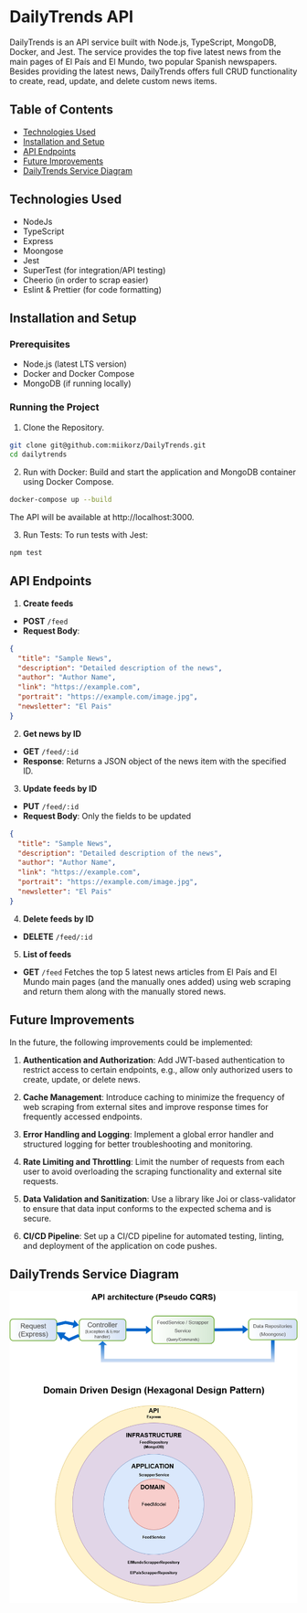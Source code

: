 # DailyTrends API

DailyTrends is an API service built with Node.js, TypeScript, MongoDB, Docker, and Jest. The service provides the top five latest news from the main pages of El País and El Mundo, two popular Spanish newspapers. Besides providing the latest news, DailyTrends offers full CRUD functionality to create, read, update, and delete custom news items.

## Table of Contents

- [Technologies Used](#technologies-used)
- [Installation and Setup](#installation-and-setup)
- [API Endpoints](#api-endpoints)
- [Future Improvements](#future-improvements)
- [DailyTrends Service Diagram](#dailyTrends-service-diagram)

## Technologies Used

- NodeJs
- TypeScript
- Express
- Moongose
- Jest
- SuperTest (for integration/API testing)
- Cheerio (in order to scrap easier)
- Eslint & Prettier (for code formatting)

## Installation and Setup

### Prerequisites

- Node.js (latest LTS version)
- Docker and Docker Compose
- MongoDB (if running locally)

### Running the Project

1. Clone the Repository.

```bash
git clone git@github.com:miikorz/DailyTrends.git
cd dailytrends
```

2. Run with Docker: Build and start the application and MongoDB container using Docker Compose.

```bash
docker-compose up --build
```

The API will be available at http://localhost:3000.

3. Run Tests: To run tests with Jest:

```bash
npm test
```

## API Endpoints

1. **Create feeds**

- **POST** `/feed`
- **Request Body**:

```json
{
  "title": "Sample News",
  "description": "Detailed description of the news",
  "author": "Author Name",
  "link": "https://example.com",
  "portrait": "https://example.com/image.jpg",
  "newsletter": "El Pais"
}
```

2. **Get news by ID**

- **GET** `/feed/:id`
- **Response**: Returns a JSON object of the news item with the specified ID.

3. **Update feeds by ID**

- **PUT** `/feed/:id`
- **Request Body**: Only the fields to be updated

```json
{
  "title": "Sample News",
  "description": "Detailed description of the news",
  "author": "Author Name",
  "link": "https://example.com",
  "portrait": "https://example.com/image.jpg",
  "newsletter": "El Pais"
}
```

4. **Delete feeds by ID**

- **DELETE** `/feed/:id`

5. **List of feeds**

- **GET** `/feed`
  Fetches the top 5 latest news articles from El País and El Mundo main pages (and the manually ones added) using web scraping and return them along with the manually stored news.

## Future Improvements

In the future, the following improvements could be implemented:

1.  **Authentication and Authorization**:
    Add JWT-based authentication to restrict access to certain endpoints, e.g., allow only authorized users to create, update, or delete news.

2.  **Cache Management**:
    Introduce caching to minimize the frequency of web scraping from external sites and improve response times for frequently accessed endpoints.

3.  **Error Handling and Logging**:
    Implement a global error handler and structured logging for better troubleshooting and monitoring.

4.  **Rate Limiting and Throttling**:
    Limit the number of requests from each user to avoid overloading the scraping functionality and external site requests.

5.  **Data Validation and Sanitization**:
    Use a library like Joi or class-validator to ensure that data input conforms to the expected schema and is secure.

6.  **CI/CD Pipeline**:
    Set up a CI/CD pipeline for automated testing, linting, and deployment of the application on code pushes.

## DailyTrends Service Diagram

![alt text](https://github.com/miikorz/DailyTrends/blob/main/diagram-dailytrends.png?raw=true)

<!-- TODO: explain how BD would have change if we had more entities, like separated feed authors, newsletters... in different tables, we would have relation between tables etc -->
<!-- TODO: explain why some news on list have no images -->
<!-- TODO: improve news image scrapping -->
